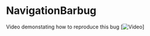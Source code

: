 # NavigationBarbug

Video demonstating how to reproduce this bug
[![Video](https://imgur.com/a/3UfySsz)]
